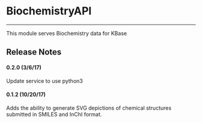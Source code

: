 
# BiochemistryAPI
---

This module serves Biochemistry data for KBase

## Release Notes
#### 0.2.0 (3/6/17)
Update service to use python3

#### 0.1.2 (10/20/17)
Adds the ability to generate SVG depictions of chemical structures submitted in
SMILES and InChI format.